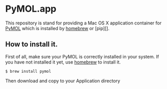 # PyMOL.app

This repository is stand for providing a Mac OS X application container for [PyMOL][] which is installed by [homebrew][] or [pip][].

[PyMOL]: http://http://pymol.org/
[homebrew]: https://github.com/Homebrew/homebrew


## How to install it.

First of all, make sure your PyMOL is correctly installed in your system.
If you have not installed it yet, use [homebrew][] to install it.

```
$ brew install pymol
```

Then download and copy to your Application directory
